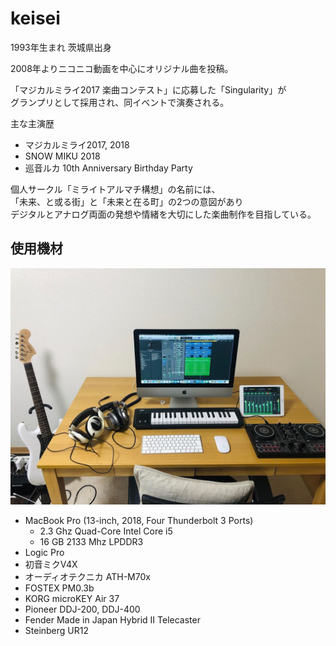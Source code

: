 # keisei

1993年生まれ 茨城県出身

2008年よりニコニコ動画を中心にオリジナル曲を投稿。

「マジカルミライ2017 楽曲コンテスト」に応募した「Singularity」が  
グランプリとして採用され、同イベントで演奏される。

主な主演歴

- マジカルミライ2017, 2018
- SNOW MIKU 2018
- 巡音ルカ 10th Anniversary Birthday Party

個人サークル「ミライトアルマチ構想」の名前には、  
「未来、と或る街」と「未来と在る町」の2つの意図があり  
デジタルとアナログ両面の発想や情緒を大切にした楽曲制作を目指している。

## 使用機材

![equipment](./images/equipment.jpg)

- MacBook Pro (13-inch, 2018, Four Thunderbolt 3 Ports)
    - 2.3 Ghz Quad-Core Intel Core i5
    - 16 GB 2133 Mhz LPDDR3
- Logic Pro
- 初音ミクV4X
- オーディオテクニカ ATH-M70x
- FOSTEX PM0.3b
- KORG microKEY Air 37
- Pioneer DDJ-200, DDJ-400
- Fender Made in Japan Hybrid II Telecaster
- Steinberg UR12

